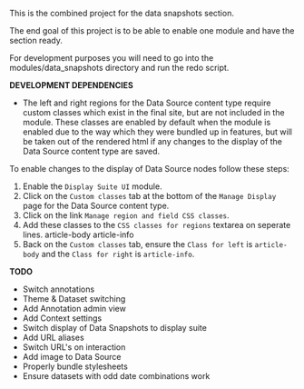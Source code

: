 This is the combined project for the data snapshots section.

The end goal of this project is to be able to enable one module and have the section ready.

For development purposes you will need to go into the modules/data_snapshots directory and run the redo script.

**DEVELOPMENT DEPENDENCIES**
- The left and right regions for the Data Source content type require custom classes which exist in the final site, but are not included in the module. These classes are enabled by default when the module is enabled due to the way which they were bundled up in features, but will be taken out of the rendered html if any changes to the display of the Data Source content type are saved.

To enable changes to the display of Data Source nodes follow these steps:

1. Enable the `Display Suite UI` module.
2. Click on the `Custom classes` tab at the bottom of the `Manage Display` page for the Data Source content type.
3. Click on the link `Manage region and field CSS classes`.
4. Add these classes to the `CSS classes for regions` textarea on seperate lines.
    article-body
    article-info
5. Back on the `Custom classes` tab, ensure the `Class for left` is `article-body` and the `Class for right` is `article-info`.

**TODO**
- Switch annotations
- Theme & Dataset switching
- Add Annotation admin view
- Add Context settings
- Switch display of Data Snapshots to display suite
- Add URL aliases
- Switch URL's on interaction
- Add image to Data Source
- Properly bundle stylesheets
- Ensure datasets with odd date combinations work